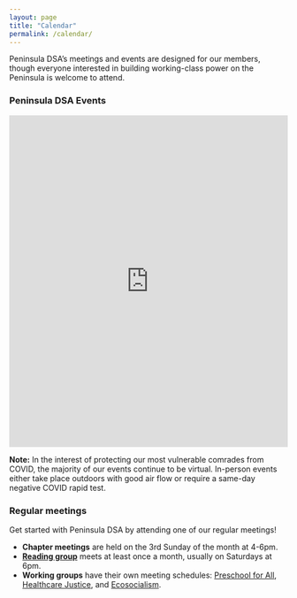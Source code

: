 ```yaml
---
layout: page
title: "Calendar"
permalink: /calendar/
---
```


Peninsula DSA’s meetings and events are designed for our members, though everyone interested in building working-class power on the Peninsula is welcome to attend. 

<div id="upcoming"></div><!--/span-->
<div class="span9">
	<h3>Peninsula DSA Events</h3>
	<iframe src="https://calendar.google.com/calendar/u/0/embed?showTitle=0&mode=AGENDA&height=400&wkst=1&bgcolor=%23ffffff&src=peninsuladsa@gmail.com&color=%23711616&ctz=America/Los_Angeles" style=" border-width:0 " width="100%" height="600" frameborder="0" scrolling="no"></iframe>
</div><!--/span-->

**Note:** In the interest of protecting our most vulnerable comrades from COVID, the majority of our events continue to be virtual. In-person events either take place outdoors with good air flow or require a same-day negative COVID rapid test.

<h3>Regular meetings</h3>
Get started with Peninsula DSA by attending one of our regular meetings!

* **Chapter meetings** are held on the 3rd Sunday of the month at 4-6pm.
* [**Reading group**](../reading-group) meets at least once a month, usually on Saturdays at 6pm.
* **Working groups** have their own meeting schedules: [Preschool for All](../preschool-for-all/), [Healthcare Justice](../healthcare-justice/), and [Ecosocialism](../ecosocialism/).
